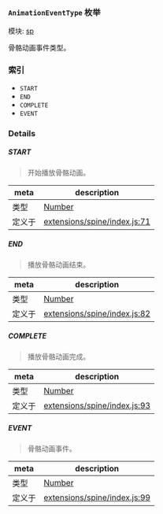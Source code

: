 ### `AnimationEventType` 枚举



模块: [sp](../modules/sp.md)


骨骼动画事件类型。


### 索引
  - `START`
  - `END`
  - `COMPLETE`
  - `EVENT`

### Details


##### START

> 开始播放骨骼动画。

| meta | description |
|------|-------------|
| 类型 | <a href="https://developer.mozilla.org/en/JavaScript/Reference/Global_Objects/Number" class="crosslink external" target="_blank">Number</a> |
| 定义于 | [extensions/spine/index.js:71](https://github.com/cocos-creator/engine/blob/18c4ff6051c255c06377a9b26bc00d4567180ae4/extensions/spine/index.js#L71) |



##### END

> 播放骨骼动画结束。

| meta | description |
|------|-------------|
| 类型 | <a href="https://developer.mozilla.org/en/JavaScript/Reference/Global_Objects/Number" class="crosslink external" target="_blank">Number</a> |
| 定义于 | [extensions/spine/index.js:82](https://github.com/cocos-creator/engine/blob/18c4ff6051c255c06377a9b26bc00d4567180ae4/extensions/spine/index.js#L82) |



##### COMPLETE

> 播放骨骼动画完成。

| meta | description |
|------|-------------|
| 类型 | <a href="https://developer.mozilla.org/en/JavaScript/Reference/Global_Objects/Number" class="crosslink external" target="_blank">Number</a> |
| 定义于 | [extensions/spine/index.js:93](https://github.com/cocos-creator/engine/blob/18c4ff6051c255c06377a9b26bc00d4567180ae4/extensions/spine/index.js#L93) |



##### EVENT

> 骨骼动画事件。

| meta | description |
|------|-------------|
| 类型 | <a href="https://developer.mozilla.org/en/JavaScript/Reference/Global_Objects/Number" class="crosslink external" target="_blank">Number</a> |
| 定义于 | [extensions/spine/index.js:99](https://github.com/cocos-creator/engine/blob/18c4ff6051c255c06377a9b26bc00d4567180ae4/extensions/spine/index.js#L99) |


